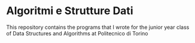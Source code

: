 # Algoritmi e Strutture Dati
This repository contains the programs that I wrote for the junior year class of Data Structures and Algorithms at Politecnico di Torino 
